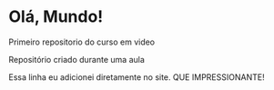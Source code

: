 # Olá, Mundo!
 Primeiro repositorio do curso em video

 Repositório criado durante uma aula

Essa linha eu adicionei diretamente no site. QUE IMPRESSIONANTE!
